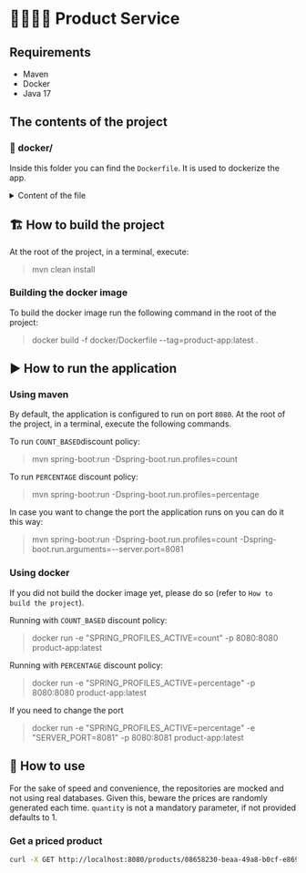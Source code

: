 # 👩‍💻🧑‍💻 Product Service

## Requirements
- Maven
- Docker
- Java 17

## The contents of the project

### 🐳 docker/
Inside this folder you can find the `Dockerfile`. It is used to dockerize the app.

<details>
  <summary>Content of the file</summary>
  
  ```
  FROM openjdk:17
  COPY target/*.jar product-service.jar
  ENTRYPOINT ["java", "-jar", "/product-service.jar"]
  ```
</details>

## 🏗 How to build the project
At the root of the project, in a terminal, execute:
> mvn clean install

### Building the docker image
To build the docker image run the following command in the root of the project:
> docker build -f docker/Dockerfile --tag=product-app:latest . 

## ▶️ How to run the application

### Using maven

By default, the application is configured to run on port `8080`.
At the root of the project, in a terminal, execute the following commands.

To run `COUNT_BASED`discount policy: 
> mvn spring-boot:run -Dspring-boot.run.profiles=count

To run `PERCENTAGE` discount policy:
> mvn spring-boot:run -Dspring-boot.run.profiles=percentage

In case you want to change the port the application runs on you can do it this way:
> mvn spring-boot:run -Dspring-boot.run.profiles=count -Dspring-boot.run.arguments=--server.port=8081

###  Using docker
If you did not build the docker image yet, please do so (refer to `How to build the project`).

Running with `COUNT_BASED` discount policy:
> docker run -e "SPRING_PROFILES_ACTIVE=count" -p 8080:8080 product-app:latest

Running with `PERCENTAGE` discount policy:
> docker run -e "SPRING_PROFILES_ACTIVE=percentage" -p 8080:8080 product-app:latest

If you need to change the port 
> docker run -e "SPRING_PROFILES_ACTIVE=percentage" -e "SERVER_PORT=8081" -p 8080:8081 product-app:latest

## 📖 How to use
For the sake of speed and convenience, the repositories are mocked and not using real databases.
Given this, beware the prices are randomly generated each time.
`quantity` is not a mandatory parameter, if not provided defaults to 1.

### Get a priced product
```bash
curl -X GET http://localhost:8080/products/08658230-beaa-49a8-b0cf-e86923311ff5?quantity=10
```